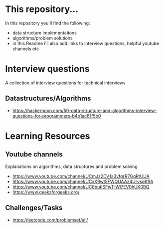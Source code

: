 # This repository...
In this repository you'll find the following:
- data structure implementations
- algorithms/problem solutions
- in this Readme i'll also add links to interview questions, helpful youtube channels etc

# Interview questions
A collection of interview questions for technical interviews
## Datastructures/Algorithms
* https://hackernoon.com/50-data-structure-and-algorithms-interview-questions-for-programmers-b4b1ac61f5b0

# Learning Resources
## Youtube channels
Explanations on algorithms, data structures and problem solving
- https://www.youtube.com/channel/UCmJz2DV1a3yfgrR7GqRtUUA
- https://www.youtube.com/channel/UCxX9wt5FWQUAAz4UrysqK9A
- https://www.youtube.com/channel/UC8butISFwT-Wl7EV0hUK0BQ
- https://www.geeksforgeeks.org/

## Challenges/Tasks
- https://leetcode.com/problemset/all/
